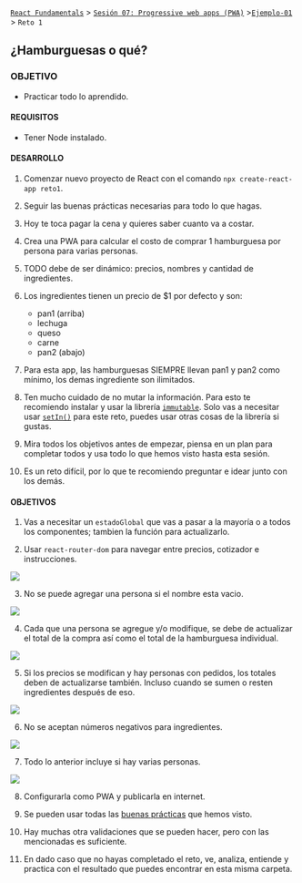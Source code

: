 [`React Fundamentals`](../../README.md) > [`Sesión 07: Progressive web apps (PWA)`](../Readme.md) >[`Ejemplo-01`](../Ejemplo-01) > `Reto 1`

## ¿Hamburguesas o qué?

### OBJETIVO
- Practicar todo lo aprendido.

#### REQUISITOS
- Tener Node instalado.

#### DESARROLLO

1. Comenzar nuevo proyecto de React con el comando `npx create-react-app reto1`.

2. Seguir las buenas prácticas necesarias para todo lo que hagas.

3. Hoy te toca pagar la cena y quieres saber cuanto va a costar.

4. Crea una PWA para calcular el costo de comprar 1 hamburguesa por persona para varias personas.

5. TODO debe de ser dinámico: precios, nombres y cantidad de ingredientes.

6. Los ingredientes tienen un precio de $1 por defecto y son:
	- pan1 (arriba)
	- lechuga
	- queso
	- carne
	- pan2 (abajo)

7. Para esta app, las hamburguesas SIEMPRE llevan pan1 y pan2 como mínimo, los demas ingrediente son ilimitados.

8. Ten mucho cuidado de no mutar la información. Para esto te recomiendo instalar y usar la librería [`immutable`](https://immutable-js.github.io/immutable-js/docs/#/). Solo vas a necesitar usar [`setIn()`](https://immutable-js.github.io/immutable-js/docs/#/setIn) para este reto, puedes usar otras cosas de la librería si gustas.

9. Mira todos los objetivos antes de empezar, piensa en un plan para completar todos y usa todo lo que hemos visto hasta esta sesión.

10. Es un reto difícil, por lo que te recomiendo preguntar e idear junto con los demás.

#### OBJETIVOS

1. Vas a necesitar un `estadoGlobal` que vas a pasar a la mayoría o a todos los componentes; tambien la función para actualizarlo.

2. Usar `react-router-dom` para navegar entre precios, cotizador e instrucciones.
<img src="./public/1.gif">

3. No se puede agregar una persona si el nombre esta vacio.
<img src="./public/2.gif">

4. Cada que una persona se agregue y/o modifique, se debe de actualizar el total de la compra así como el total de la hamburguesa individual.
<img src="./public/3.gif">

5. Si los precios se modifican y hay personas con pedidos, los totales deben de actualizarse también. Incluso cuando se sumen o resten ingredientes después de eso.
<img src="./public/4.gif">

6. No se aceptan números negativos para ingredientes.
<img src="./public/5.gif">

7. Todo lo anterior incluye si hay varias personas.
<img src="./public/6.gif">

8. Configurarla como PWA y publicarla en internet.

9. Se pueden usar todas las [buenas prácticas](../../BuenasPracticas) que hemos visto.

10. Hay muchas otra validaciones que se pueden hacer, pero con las mencionadas es suficiente.

11. En dado caso que no hayas completado el reto, ve, analiza, entiende y practica con el resultado que puedes encontrar en esta misma carpeta.
